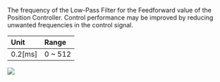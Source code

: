 The frequency of the Low-Pass Filter for the Feedforward value of the Position Controller. Control performance may be improved by reducing unwanted frequencies in the control signal.


| Unit     | Range   |
|:---------|:--------|
| 0.2[ms]  | 0 ~ 512 |

![](/assets/images/dxl/y/position_ff_lpf_frequency.PNG)
